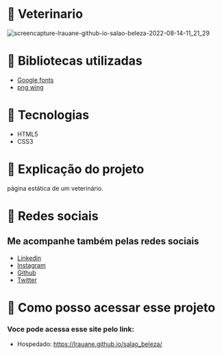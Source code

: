 # 📍 Veterinario
![screencapture-lrauane-github-io-salao-beleza-2022-08-14-11_21_29](https://user-images.githubusercontent.com/102835801/184541342-1305afe3-151c-460d-9984-ef7ff230a1f5.png)

# 📍 Bibliotecas utilizadas
- [Google fonts](https://fonts.google.com/)
- [png wing](https://www.pngwing.com/pt/search?q=pesquisa)
 
# 📍 Tecnologias 
- HTML5
- CSS3

# 📍 Explicação do projeto
página estática de um veterinário.
 
# 📍 Redes sociais 
 ## Me acompanhe também pelas redes sociais
 - [Linkedin](https://www.linkedin.com/in/rauane-lima-129b14237/)
 - [Instagram](https://instagram.com/rauanee._?igshid=YmMyMTA2M2Y=)
 - [Github](https://github.com/lRauane)
 - [Twitter](https://twitter.com/lrauanee?t=f0EIiXWfSEZ7ScncQYauHA&s=09)

# 📍 Como posso acessar esse projeto
### Voce pode acessa esse site pelo link:

- Hospedado: https://lrauane.github.io/salao_beleza/
